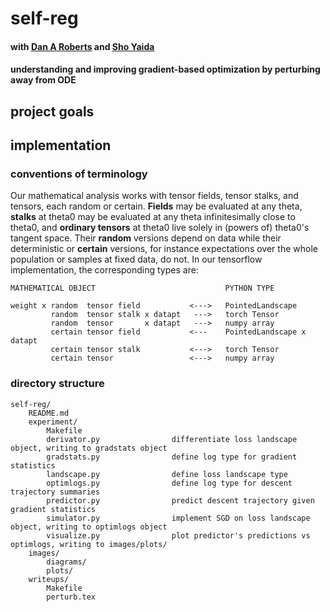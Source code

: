 [//]: # (author: samtenka)
[//]: # (change: 2019-08-13)
[//]: # (create: 2019-06-10)
[//]: # (descrp: introduction to project goals and code organization)

# self-reg
#### with [Dan A Roberts](http://www.sns.ias.edu/~roberts/) and [Sho Yaida](http://sites.google.com/site/shoyaida/)
#### understanding and improving gradient-based optimization by perturbing away from ODE

## project goals 

## implementation 

### conventions of terminology

Our mathematical analysis works with tensor fields, tensor stalks, and tensors, each random or 
certain.  **Fields** may be evaluated at any theta, **stalks** at theta0 may be evaluated at
any theta infinitesimally close to theta0, and **ordinary tensors** at theta0 live solely in
(powers of) theta0's tangent space.  Their **random** versions depend on data while their
deterministic or **certain** versions, for instance expectations over the whole population or
samples at fixed data, do not.  In our tensorflow implementation, the corresponding types are: 

    MATHEMATICAL OBJECT                             PYTHON TYPE
    
    weight x random  tensor field           <--->   PointedLandscape 
             random  tensor stalk x datapt   --->   torch Tensor 
             random  tensor       x datapt   --->   numpy array 
             certain tensor field           <---    PointedLandscape x datapt
             certain tensor stalk           <--->   torch Tensor     
             certain tensor                 <--->   numpy array 

### directory structure
    self-reg/
        README.md
        experiment/
            Makefile
            derivator.py                differentiate loss landscape object, writing to gradstats object
            gradstats.py                define log type for gradient statistics  
            landscape.py                define loss landscape type
            optimlogs.py                define log type for descent trajectory summaries
            predictor.py                predict descent trajectory given gradient statistics  
            simulator.py                implement SGD on loss landscape object, writing to optimlogs object 
            visualize.py                plot predictor's predictions vs optimlogs, writing to images/plots/
        images/
            diagrams/
            plots/
        writeups/
            Makefile
            perturb.tex 
